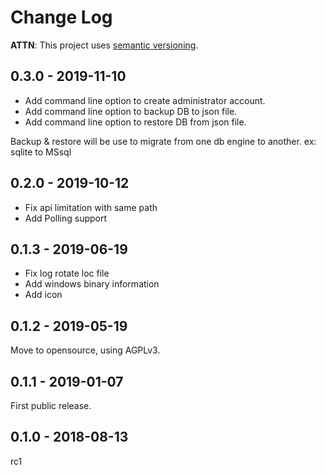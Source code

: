 # Change Log

**ATTN**: This project uses [semantic versioning](http://semver.org/).


## 0.3.0 - 2019-11-10
- Add command line option to create administrator account.
- Add command line option to backup DB to json file.
- Add command line option to restore DB from json file.

Backup & restore will be use to migrate from one db engine to another. ex: sqlite to MSsql

## 0.2.0 - 2019-10-12
- Fix api limitation with same path
- Add Polling support

## 0.1.3 - 2019-06-19
- Fix log rotate loc file
- Add windows binary information
- Add icon

## 0.1.2 - 2019-05-19
Move to opensource, using AGPLv3.

## 0.1.1 - 2019-01-07
First public release.

## 0.1.0 - 2018-08-13
rc1
